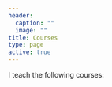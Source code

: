 ```yaml
---
header:
  caption: ""
  image: ""
title: Courses
type: page
active: true
---
```


I teach the following courses:
